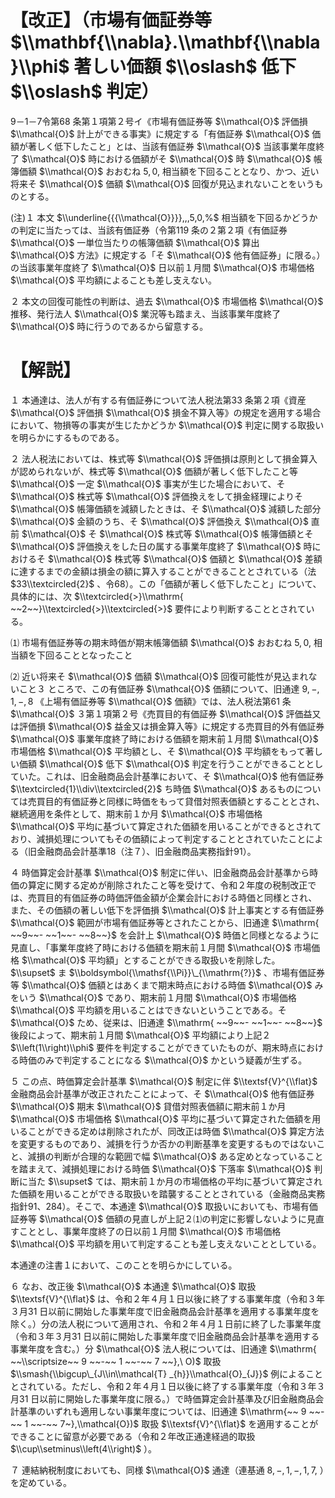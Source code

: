 # 【改正】（市場有価証券等 $\\mathbf{\\nabla}.\\mathbf{\\nabla}\\phi$ 著しい価額 $\\oslash$ 低下 $\\oslash$ 判定）

9－1－7令第68 条第１項第２号イ《市場有価証券等 $\\mathcal{O}$ 評価損 $\\mathcal{O}$ 計上ができる事実》に規定する「有価証券 $\\mathcal{O}$ 価額が著しく低下したこと」とは、当該有価証券 $\\mathcal{O}$ 当該事業年度終了 $\\mathcal{O}$ 時における価額がそ $\\mathcal{O}$ 時 $\\mathcal{O}$ 帳簿価額 $\\mathcal{O}$ おおむね $5,0,%$ 相当額を下回ることとなり、かつ、近い将来そ $\\mathcal{O}$ 価額 $\\mathcal{O}$ 回復が見込まれないことをいうものとする。

(注)１ 本文 $\\underline{{{\\mathcal{O}}}},,,5,0,%$ 相当額を下回るかどうかの判定に当たっては、当該有価証券（令第119 条の２第２項《有価証券 $\\mathcal{O}$ 一単位当たりの帳簿価額 $\\mathcal{O}$ 算出 $\\mathcal{O}$ 方法》に規定する「そ $\\mathcal{O}$ 他有価証券」に限る。）の当該事業年度終了 $\\mathcal{O}$ 日以前１月間 $\\mathcal{O}$ 市場価格 $\\mathcal{O}$ 平均額によることも差し支えない。

２ 本文の回復可能性の判断は、過去 $\\mathcal{O}$ 市場価格 $\\mathcal{O}$ 推移、発行法人 $\\mathcal{O}$ 業況等も踏まえ、当該事業年度終了 $\\mathcal{O}$ 時に行うのであるから留意する。

# 【解説】

１ 本通達は、法人が有する有価証券について法人税法第33 条第２項《資産 $\\mathcal{O}$ 評価損 $\\mathcal{O}$ 損金不算入等》の規定を適用する場合において、物損等の事実が生じたかどうか $\\mathcal{O}$ 判定に関する取扱いを明らかにするものである。

２ 法人税法においては、株式等 $\\mathcal{O}$ 評価損は原則として損金算入が認められないが、株式等 $\\mathcal{O}$ 価額が著しく低下したこと等 $\\mathcal{O}$ 一定 $\\mathcal{O}$ 事実が生じた場合において、そ $\\mathcal{O}$ 株式等 $\\mathcal{O}$ 評価換えをして損金経理によりそ $\\mathcal{O}$ 帳簿価額を減額したときは、そ $\\mathcal{O}$ 減額した部分 $\\mathcal{O}$ 金額のうち、そ $\\mathcal{O}$ 評価換え $\\mathcal{O}$ 直前 $\\mathcal{O}$ そ $\\mathcal{O}$ 株式等 $\\mathcal{O}$ 帳簿価額とそ $\\mathcal{O}$ 評価換えをした日の属する事業年度終了 $\\mathcal{O}$ 時におけるそ $\\mathcal{O}$ 株式等 $\\mathcal{O}$ 価額と $\\mathcal{O}$ 差額に達するまでの金額は損金の額に算入することができることとされている（法 $33\\textcircled{2}$ 、令68）。この「価額が著しく低下したこと」について、具体的には、次 $\\textcircled{>}\\mathrm{ ~~2~~}\\textcircled{>}\\textcircled{>}$ 要件により判断することとされている。

⑴ 市場有価証券等の期末時価が期末帳簿価額 $\\mathcal{O}$ おおむね $5,0,%$ 相当額を下回ることとなったこと

⑵ 近い将来そ $\\mathcal{O}$ 価額 $\\mathcal{O}$ 回復可能性が見込まれないこと３ ところで、この有価証券 $\\mathcal{O}$ 価額について、旧通達 $9,-,1,-,8$ 《上場有価証券等 $\\mathcal{O}$ 価額》では、法人税法第61 条 $\\mathcal{O}$ ３第１項第２号《売買目的有価証券 $\\mathcal{O}$ 評価益又は評価損 $\\mathcal{O}$ 益金又は損金算入等》に規定する売買目的外有価証券 $\\mathcal{O}$ 事業年度終了時における価額を期末前１月間 $\\mathcal{O}$ 市場価格 $\\mathcal{O}$ 平均額とし、そ $\\mathcal{O}$ 平均額をもって著しい価額 $\\mathcal{O}$ 低下 $\\mathcal{O}$ 判定を行うことができることとしていた。これは、旧金融商品会計基準において、そ $\\mathcal{O}$ 他有価証券 $\\textcircled{1}\\div\\textcircled{2}$ ち時価 $\\mathcal{O}$ あるものについては売買目的有価証券と同様に時価をもって貸借対照表価額とすることとされ、継続適用を条件として、期末前１か月 $\\mathcal{O}$ 市場価格 $\\mathcal{O}$ 平均に基づいて算定された価額を用いることができるとされており、減損処理についてもその価額によって判定することとされていたことによる（旧金融商品会計基準18（注７）、旧金融商品実務指針91）。

４ 時価算定会計基準 $\\mathcal{O}$ 制定に伴い、旧金融商品会計基準から時価の算定に関する定めが削除されたこと等を受けて、令和２年度の税制改正では、売買目的有価証券の時価評価金額が企業会計における時価と同様とされ、また、その価額の著しい低下を評価損 $\\mathcal{O}$ 計上事実とする有価証券 $\\mathcal{O}$ 範囲が市場有価証券等とされたことから、旧通達 $\\mathrm{ ~~9~~- ~~1~~- ~~8~~}$ を会計上 $\\mathcal{O}$ 時価と同様となるように見直し、「事業年度終了時における価額を期末前１月間 $\\mathcal{O}$ 市場価格 $\\mathcal{O}$ 平均額」とすることができる取扱いを削除した。 $\\supset$ ま $\\boldsymbol{\\mathsf{\\Pi}}\_{\\mathrm{?}}$ 、市場有価証券等 $\\mathcal{O}$ 価額とはあくまで期末時点における時価 $\\mathcal{O}$ みをいう $\\mathcal{O}$ であり、期末前１月間 $\\mathcal{O}$ 市場価格 $\\mathcal{O}$ 平均額を用いることはできないということである。そ $\\mathcal{O}$ ため、従来は、旧通達 $\\mathrm{ ~~9~~- ~~1~~- ~~8~~}$ 後段によって、期末前１月間 $\\mathcal{O}$ 平均額により上記２ $\\left(1\\right)\\phi$ 要件を判定することができていたものが、期末時点における時価のみで判定することになる $\\mathcal{O}$ かという疑義が生ずる。

５ この点、時価算定会計基準 $\\mathcal{O}$ 制定に伴 $\\textsf{V}^{\\flat}$ 金融商品会計基準が改正されたことによって、そ $\\mathcal{O}$ 他有価証券 $\\mathcal{O}$ 期末 $\\mathcal{O}$ 貸借対照表価額に期末前１か月 $\\mathcal{O}$ 市場価格 $\\mathcal{O}$ 平均に基づいて算定された価額を用いることができる定めは削除されたが、同改正は時価 $\\mathcal{O}$ 算定方法を変更するものであり、減損を行うか否かの判断基準を変更するものではないこと、減損の判断が合理的な範囲で幅 $\\mathcal{O}$ ある定めとなっていることを踏まえて、減損処理における時価 $\\mathcal{O}$ 下落率 $\\mathcal{O}$ 判断に当た $\\supset$ ては、期末前１か月の市場価格の平均に基づいて算定された価額を用いることができる取扱いを踏襲することとされている（金融商品実務指針91、284）。そこで、本通達 $\\mathcal{O}$ 取扱いにおいても、市場有価証券等 $\\mathcal{O}$ 価額の見直しが上記２⑴の判定に影響しないように見直すこととし、事業年度終了の日以前１月間 $\\mathcal{O}$ 市場価格 $\\mathcal{O}$ 平均額を用いて判定することも差し支えないこととしている。

本通達の注書１において、このことを明らかにしている。

６ なお、改正後 $\\mathcal{O}$ 本通達 $\\mathcal{O}$ 取扱 $\\textsf{V}^{\\flat}$ は、令和２年４月１日以後に終了する事業年度（令和３年３月31 日以前に開始した事業年度で旧金融商品会計基準を適用する事業年度を除く。）分の法人税について適用され、令和２年４月１日前に終了した事業年度（令和３年３月31 日以前に開始した事業年度で旧金融商品会計基準を適用する事業年度を含む。）分 $\\mathcal{O}$ 法人税については、旧通達 $\\mathrm{ ~~\\scriptsize~~ 9 ~~-~~ 1 ~~-~~ 7 ~~},\ O)$ 取扱 $\\smash{\\bigcup\_{J\\in\\mathcal{T} _{h}}\\mathcal{O}_{J}}$ 例によることとされている。ただし、令和２年４月１日以後に終了する事業年度（令和３年３月31 日以前に開始した事業年度に限る。）で時価算定会計基準及び旧金融商品会計基準のいずれも適用しない事業年度については、旧通達 $\\mathrm{~~ 9 ~~-~~ 1 ~~-~~ 7~},\\mathcal{O})$ 取扱 $\\textsf{V}^{\\flat}$ を適用することができることに留意が必要である（令和２年改正通達経過的取扱 $\\cup\\setminus\\left(4\\right)$ ）。

７ 連結納税制度においても、同様 $\\mathcal{O}$ 通達（連基通 $8,-,1,-,1,7,$ ）を定めている。